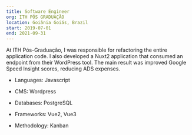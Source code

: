 ```yaml
---
title: Software Engineer
org: ITH PÓS GRADUAÇÃO
location: Goiânia Goiás, Brazil
start: 2019-07-01
end: 2021-09-31
---
```


At ITH Pós\-Graduação, I was responsible for refactoring the entire application code. I also developed a Nuxt2 application that consumed an endpoint from their WordPress tool. The main result was improved Google Speed Insight scores, reducing ADS expenses.

- Languages: Javascript

* CMS: Wordpress

* Databases: PostgreSQL

* Frameworks: Vue2, Vue3

* Methodology: Kanban
